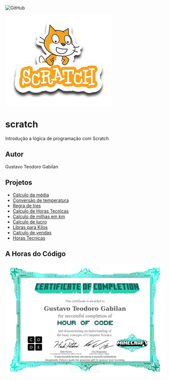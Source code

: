 ![GitHub](https://img.shields.io/github/license/GustavoTeodoroGabilan/scratch?style=for-the-badge&logo=scratch&logoColor=orange)

![Scratch](https://github.com/GustavoTeodoroGabilan/scratch/blob/main/assets/icons/scratch.png)


# scratch
Introdução a lógica de programação com Scratch
## Autor
Gustavo Teodoro Gabilan
## Projetos
- [Calculo da média](https://scratch.mit.edu/projects/881964825/)
- [Conversão de temperatura](https://scratch.mit.edu/projects/882612327/)
- [Regra de tres](https://scratch.mit.edu/projects/882639458/)
- [Calculo de Horas Tecnicas](https://scratch.mit.edu/projects/884973175/)
- [Calculo de milhas em km](https://scratch.mit.edu/projects/885324826)
- [Calculo de lucro](https://scratch.mit.edu/projects/885325210)
- [Libras para Kilos](https://scratch.mit.edu/projects/885325493)
- [Calculo de vendas](https://scratch.mit.edu/projects/885325781)
- [Horas Tecnicas](https://scratch.mit.edu/projects/886848632)

## A Horas do Código
![Certificado](https://github.com/GustavoTeodoroGabilan/scratch/blob/main/assets/icons/Certificado.jpg)
